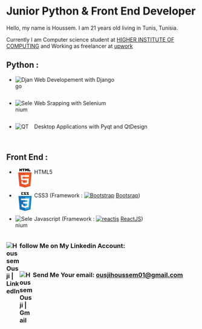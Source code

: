 # Junior Python & Front End Developer

Hello, my name is Houssem. I am 21 years old living in Tunis, Tunisia.

Currently I am Computer science student at [HIGHER INSTITUTE OF COMPUTING](http://www.isi.rnu.tn/) and Working as freelancer at [upwork](https://www.upwork.com/freelancers/~01f1404315d569d5be?viewMode=1)


## Python :
* [<img align="left" alt="Django" width="50px" src="https://eduscol.education.fr/bac-a-sable/contributeurs/django-logo-negative.png/@@images/image.png" />]()Web Developement with Django 

<br />

* [<img align="left" alt="Selenium" width="50px" src="https://user-images.githubusercontent.com/86334640/127400876-3cb2990c-e2bb-4a1c-942c-15f3f59a0026.png" />]()Web Srapping with Selenium

<br/>

* [<img align="left" alt="QT" width="50px" src="https://user-images.githubusercontent.com/86334640/127401070-bb8f6c64-9e89-4dc0-bea8-070edd921c67.png" />]()Desktop Applications with Pyqt and QtDesign

<br />

## Front End :
* [<img align="left" alt="Django" width="50px" src="https://raw.githubusercontent.com/github/explore/80688e429a7d4ef2fca1e82350fe8e3517d3494d/topics/html/html.png" />]()HTML5

<br />

* [<img align="left" alt="Selenium" width="50px" src="https://raw.githubusercontent.com/github/explore/80688e429a7d4ef2fca1e82350fe8e3517d3494d/topics/css/css.png" />]()CSS3 (Framework : [<img  alt="Bootstrap" width="26px" src="https://cdn.worldvectorlogo.com/logos/bootstrap-4.svg" />]()  [Bootsrap](https://getbootstrap.com/))



<br/>

* [<img align="left" alt="Selenium" width="50px" src="https://user-images.githubusercontent.com/86334640/125635046-a7e97a85-564a-4337-a5b8-c18f9cc0aedb.png" />]()Javascript (Framework : [<img  alt="reactjs" width="26px" src="https://user-images.githubusercontent.com/86334640/127403040-4cc53854-3f2c-439c-a4fa-72e310ac9366.png" />]()  [ReactJS](https://fr.reactjs.org/))


<br />


<!--
- 🔭 I’m currently a computer science student and Freelancer
- 🌱 I’m currently learning python and frontend Developement
- 👯 I’m looking to contribute more and more
- ⚡ Fun fact: My friends tell me that i'm the lonely one but actually im not alone with my laptop
-->
### follow Me on My Linkedin Account: [<img align="left" alt="Houssem Ousji | LinkedIn" width="35px" src="https://image.flaticon.com/icons/png/512/174/174857.png" />](https://www.linkedin.com/in/ousji-houssem-601532206/)
<br />

### Send Me Your email: [<img align="left" alt="Houssem Ousji | Gmail" width="35px" src="https://image.flaticon.com/icons/png/512/888/888853.png" />]()ousjihoussem01@gmail.com



<br />
